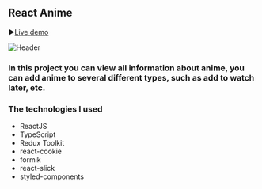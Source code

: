 ## React Anime 

▶[Live demo](https://react-anime-xi.vercel.app/)

![Header](https://github.com/ruslankriklivyy/react-anime/blob/main/public/reactAnime.gif)

### In this project you can view all information about anime, you can add anime to several different types, such as add to watch later, etc.

### The technologies I used
- ReactJS
- TypeScript
- Redux Toolkit
- react-cookie
- formik
- react-slick
- styled-components
